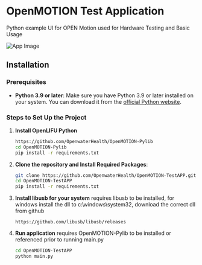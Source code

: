 # OpenMOTION Test Application

Python example UI for OPEN Motion used for Hardware Testing and Basic Usage

![App Image](docs/app_image.png)

## Installation

### Prerequisites
- **Python 3.9 or later**: Make sure you have Python 3.9 or later installed on your system. You can download it from the [official Python website](https://www.python.org/downloads/).

### Steps to Set Up the Project
1. **Install OpenLIFU Python**
   ```bash
   https://github.com/OpenwaterHealth/OpenMOTION-Pylib
   cd OpenMOTION-Pylib
   pip install -r requirements.txt
   ```

2. **Clone the repository and Install Required Packages**:
   ```bash
   git clone https://github.com/OpenwaterHealth/OpenMOTION-TestAPP.git
   cd OpenMOTION-TestAPP
   pip install -r requirements.txt
   ```

3. **Install libusb for your system**
   requires libusb to be installed, for windows install the dll to c:\windows\system32, download the correct dll from github

   ```
   https://github.com/libusb/libusb/releases
   ```

3. **Run application**
   requires OpenMOTION-Pylib to be installed or referenced prior to running main.py

   ```bash
   cd OpenMOTION-TestAPP
   python main.py
   ```